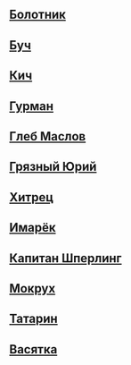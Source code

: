 ## [Болотник](bolotnik/)
## [Буч](buch/)
## [Кич](kich/)
## [Гурман](gurman/)
## [Глеб Маслов](gleb_maslov/)
## [Грязный Юрий](gryazniy_yuri)
## [Хитрец](hitrec/)
## [Имарёк](imarek/)
## [Капитан Шперлинг](kapitan_shperling/)
## [Мокрух](mokrux/)
## [Татарин](tatarin/)
## [Васятка](vasyatka/)